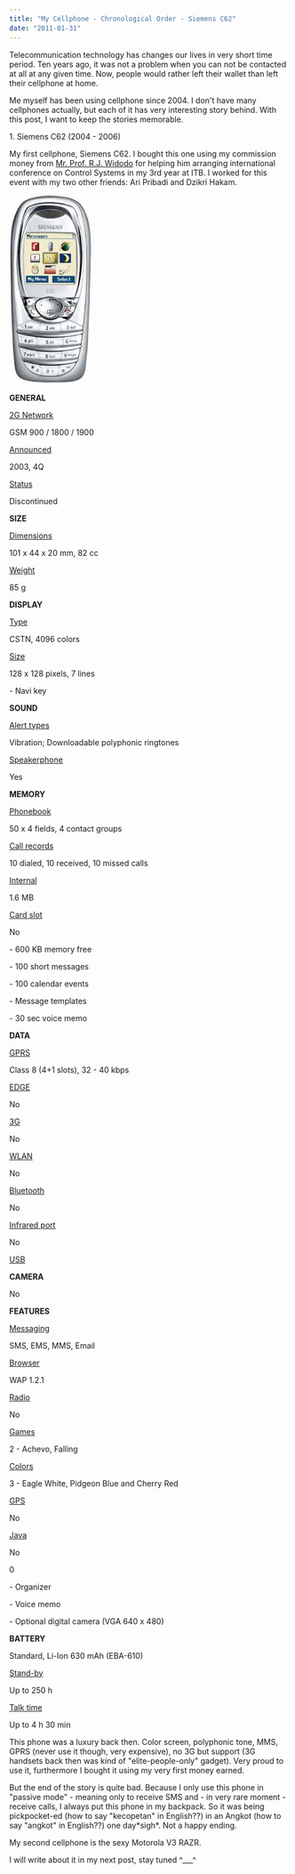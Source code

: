 ```yaml
---
title: "My Cellphone - Chronological Order - Siemens C62"
date: "2011-01-31"
---
```


Telecommunication technology has changes our lives in very short time period. Ten years ago, it was not a problem when you can not be contacted at all at any given time. Now, people would rather left their wallet than left their cellphone at home.

Me myself has been using cellphone since 2004. I don't have many cellphones actually, but each of it has very interesting story behind. With this post, I want to keep the stories memorable.

1\. Siemens C62 (2004 - 2006)

My first cellphone, Siemens C62. I bought this one using my commission money from [Mr. Prof. R.J. Widodo](http://rjwidodo.blogspot.com "Prof. R.J. Widodo") for helping him arranging international conference on Control Systems in my 3rd year at ITB. I worked for this event with my two other friends: Ari Pribadi and Dzikri Hakam.

![](images/1-siemens-c62.jpg)

**GENERAL**

[2G Network](http://www.gsmarena.com/network-bands.php3)

GSM 900 / 1800 / 1900

[Announced](http://www.gsmarena.com/siemens_c62-540.php)

2003, 4Q

[Status](http://www.gsmarena.com/siemens_c62-540.php)

Discontinued

**SIZE**

[Dimensions](http://www.gsmarena.com/siemens_c62-540.php)

101 x 44 x 20 mm, 82 cc

[Weight](http://www.gsmarena.com/siemens_c62-540.php)

85 g

**DISPLAY**

[Type](http://www.gsmarena.com/glossary.php3?term=display-type)

CSTN, 4096 colors

[Size](http://www.gsmarena.com/siemens_c62-540.php)

128 x 128 pixels, 7 lines

\- Navi key

**SOUND**

[Alert types](http://www.gsmarena.com/glossary.php3?term=call-alerts)

Vibration; Downloadable polyphonic ringtones

[Speakerphone](http://www.gsmarena.com/glossary.php3?term=loudspeaker)

Yes

**MEMORY**

[Phonebook](http://www.gsmarena.com/glossary.php3?term=phonebook)

50 x 4 fields, 4 contact groups

[Call records](http://www.gsmarena.com/siemens_c62-540.php)

10 dialed, 10 received, 10 missed calls

[Internal](http://www.gsmarena.com/glossary.php3?term=dynamic-memory)

1.6 MB

[Card slot](http://www.gsmarena.com/glossary.php3?term=memory-card-slot)

No

\- 600 KB memory free

\- 100 short messages

\- 100 calendar events

\- Message templates

\- 30 sec voice memo

**DATA**

[GPRS](http://www.gsmarena.com/glossary.php3?term=gprs)

Class 8 (4+1 slots), 32 - 40 kbps

[EDGE](http://www.gsmarena.com/glossary.php3?term=edge)

No

[3G](http://www.gsmarena.com/glossary.php3?term=3g)

No

[WLAN](http://www.gsmarena.com/glossary.php3?term=wi-fi)

No

[Bluetooth](http://www.gsmarena.com/glossary.php3?term=bluetooth)

No

[Infrared port](http://www.gsmarena.com/glossary.php3?term=irda)

No

[USB](http://www.gsmarena.com/glossary.php3?term=usb)

**CAMERA**

No

**FEATURES**

[Messaging](http://www.gsmarena.com/glossary.php3?term=messaging)

SMS, EMS, MMS, Email

[Browser](http://www.gsmarena.com/glossary.php3?term=browser)

WAP 1.2.1

[Radio](http://www.gsmarena.com/glossary.php3?term=fm-radio)

No

[Games](http://www.gsmarena.com/glossary.php3?term=mobile-games)

2 - Achevo, Falling

[Colors](http://www.gsmarena.com/siemens_c62-540.php)

3 - Eagle White, Pidgeon Blue and Cherry Red

[GPS](http://www.gsmarena.com/glossary.php3?term=gps)

No

[Java](http://www.gsmarena.com/glossary.php3?term=java)

No

0

\- Organizer

\- Voice memo

\- Optional digital camera (VGA 640 x 480)

**BATTERY**

Standard, Li-Ion 630 mAh (EBA-610)

[Stand-by](http://www.gsmarena.com/glossary.php3?term=stand-by-time)

Up to 250 h

[Talk time](http://www.gsmarena.com/glossary.php3?term=talk-time)

Up to 4 h 30 min

This phone was a luxury back then. Color screen, polyphonic tone, MMS, GPRS (never use it though, very expensive), no 3G but support (3G handsets back then was kind of "elite-people-only" gadget). Very proud to use it, furthermore I bought it using my very first money earned.

But the end of the story is quite bad. Because I only use this phone in "passive mode" - meaning only to receive SMS and - in very rare moment - receive calls, I always put this phone in my backpack. So it was being pickpocket-ed (how to say "kecopetan" in English??) in an Angkot (how to say "angkot" in English??) one day\*sigh\*. Not a happy ending.

My second cellphone is the sexy Motorola V3 RAZR.

I will write about it in my next post, stay tuned ^\_\_\_^
